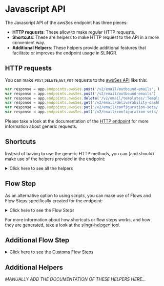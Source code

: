 # Javascript API

The Javascript API of the awsSes endpoint has three pieces:

- **HTTP requests**: These allow to make regular HTTP requests.
- **Shortcuts**: These are helpers to make HTTP request to the API in a more convenient way.
- **Additional Helpers**: These helpers provide additional features that facilitate or improves the endpoint usage in SLINGR.

## HTTP requests
You can make `POST`,`DELETE`,`GET`,`PUT` requests to the [awsSes API](API_URL_HERE) like this:
```javascript
var response = app.endpoints.awsSes.post('/v2/email/outbound-emails', body)
var response = app.endpoints.awsSes.post('/v2/email/outbound-emails')
var response = app.endpoints.awsSes.delete('/v2/email/templates/:TemplateName')
var response = app.endpoints.awsSes.get('/v2/email/deliverability-dashboard')
var response = app.endpoints.awsSes.put('/v2/email/configuration-sets/:ConfigurationSetName/tracking-options', body)
var response = app.endpoints.awsSes.put('/v2/email/configuration-sets/:ConfigurationSetName/tracking-options')
```

Please take a look at the documentation of the [HTTP endpoint](https://github.com/slingr-stack/http-endpoint#javascript-api)
for more information about generic requests.

## Shortcuts

Instead of having to use the generic HTTP methods, you can (and should) make use of the helpers provided in the endpoint:
<details>
    <summary>Click here to see all the helpers</summary>

<br>

* API URL: '/v2/email/metrics/batch'
* HTTP Method: 'POST'
```javascript
app.endpoints.awsSes.email.metrics.batch.post(body)
```
---
* API URL: '/v2/email/configuration-sets'
* HTTP Method: 'POST'
```javascript
app.endpoints.awsSes.email.configurationSets.post(body)
```
---
* API URL: '/v2/email/configuration-sets/:ConfigurationSetName/event-destinations'
* HTTP Method: 'POST'
```javascript
app.endpoints.awsSes.email.configurationSets.eventDestinations.post(ConfigurationSetName, body)
```
---
* API URL: '/v2/email/contact-lists/:ContactListName/contacts'
* HTTP Method: 'POST'
```javascript
app.endpoints.awsSes.email.contactLists.contacts.post(ContactListName, body)
```
---
* API URL: '/v2/email/contact-lists'
* HTTP Method: 'POST'
```javascript
app.endpoints.awsSes.email.contactLists.post(body)
```
---
* API URL: '/v2/email/custom-verification-email-templates'
* HTTP Method: 'POST'
```javascript
app.endpoints.awsSes.email.customVerificationEmailTemplates.post(body)
```
---
* API URL: '/v2/email/dedicated-ip-pools'
* HTTP Method: 'POST'
```javascript
app.endpoints.awsSes.email.dedicatedIpPools.post(body)
```
---
* API URL: '/v2/email/deliverability-dashboard/test'
* HTTP Method: 'POST'
```javascript
app.endpoints.awsSes.email.deliverabilityDashboard.test.post(body)
```
---
* API URL: '/v2/email/identities'
* HTTP Method: 'POST'
```javascript
app.endpoints.awsSes.email.identities.post(body)
```
---
* API URL: '/v2/email/identities/:EmailIdentity/policies/:PolicyName'
* HTTP Method: 'POST'
```javascript
app.endpoints.awsSes.email.identities.policies.post(EmailIdentity, PolicyName, body)
```
---
* API URL: '/v2/email/templates'
* HTTP Method: 'POST'
```javascript
app.endpoints.awsSes.email.templates.post(body)
```
---
* API URL: '/v2/email/import-jobs'
* HTTP Method: 'POST'
```javascript
app.endpoints.awsSes.email.importJobs.post(body)
```
---
* API URL: '/v2/email/vdm/recommendations'
* HTTP Method: 'POST'
```javascript
app.endpoints.awsSes.email.vdm.recommendations.post(body)
```
---
* API URL: '/v2/email/account/details'
* HTTP Method: 'POST'
```javascript
app.endpoints.awsSes.email.account.details.post(body)
```
---
* API URL: '/v2/email/outbound-custom-verification-emails'
* HTTP Method: 'POST'
```javascript
app.endpoints.awsSes.email.outboundCustomVerificationEmails.post(body)
```
---
* API URL: '/v2/email/outbound-emails'
* HTTP Method: 'POST'
```javascript
app.endpoints.awsSes.email.outboundEmails.post(body)
```
---
* API URL: '/v2/email/tags'
* HTTP Method: 'POST'
```javascript
app.endpoints.awsSes.email.tags.post(body)
```
---
* API URL: '/v2/email/templates/:TemplateName/render'
* HTTP Method: 'POST'
```javascript
app.endpoints.awsSes.email.templates.render.post(TemplateName, body)
```
---
* API URL: '/v2/email/configuration-sets/:ConfigurationSetName'
* HTTP Method: 'DELETE'
```javascript
app.endpoints.awsSes.email.configurationSets.delete(ConfigurationSetName)
```
---
* API URL: '/v2/email/configuration-sets/:ConfigurationSetName/eventdestinations/:EventDestinationName'
* HTTP Method: 'DELETE'
```javascript
app.endpoints.awsSes.email.configurationSets.eventdestinations.delete(ConfigurationSetName, EventDestinationName)
```
---
* API URL: '/v2/email/contact-lists/:ContactListName/contacts/:EmailAddress'
* HTTP Method: 'DELETE'
```javascript
app.endpoints.awsSes.email.contactLists.contacts.delete(ContactListName, EmailAddress)
```
---
* API URL: '/v2/email/contact-lists/:ContactListName'
* HTTP Method: 'DELETE'
```javascript
app.endpoints.awsSes.email.contactLists.delete(ContactListName)
```
---
* API URL: '/v2/email/custom-verification-email-templates/:TemplateName'
* HTTP Method: 'DELETE'
```javascript
app.endpoints.awsSes.email.customVerificationEmailTemplates.delete(TemplateName)
```
---
* API URL: '/v2/email/dedicated-ip-pools/:PoolName'
* HTTP Method: 'DELETE'
```javascript
app.endpoints.awsSes.email.dedicatedIpPools.delete(PoolName)
```
---
* API URL: '/v2/email/identities/:EmailIdentity'
* HTTP Method: 'DELETE'
```javascript
app.endpoints.awsSes.email.identities.delete(EmailIdentity)
```
---
* API URL: '/v2/email/identities/:EmailIdentity/policies/:PolicyName'
* HTTP Method: 'DELETE'
```javascript
app.endpoints.awsSes.email.identities.policies.delete(EmailIdentity, PolicyName)
```
---
* API URL: '/v2/email/templates/:TemplateName'
* HTTP Method: 'DELETE'
```javascript
app.endpoints.awsSes.email.templates.delete(TemplateName)
```
---
* API URL: '/v2/email/suppression/addresses/:EmailAddress'
* HTTP Method: 'DELETE'
```javascript
app.endpoints.awsSes.email.suppression.addresses.delete(EmailAddress)
```
---
* API URL: '/v2/email/tags'
* HTTP Method: 'DELETE'
```javascript
app.endpoints.awsSes.email.tags.delete()
```
---
* API URL: '/v2/email/account'
* HTTP Method: 'GET'
```javascript
app.endpoints.awsSes.email.account.get()
```
---
* API URL: '/v2/email/deliverability-dashboard/blacklist-report'
* HTTP Method: 'GET'
```javascript
app.endpoints.awsSes.email.deliverabilityDashboard.blacklistReport.get()
```
---
* API URL: '/v2/email/configuration-sets/ConfigurationSetName'
* HTTP Method: 'GET'
```javascript
app.endpoints.awsSes.email.configurationSets.ConfigurationSetName.get()
```
---
* API URL: '/v2/email/configuration-sets/:ConfigurationSetName/event-destinations'
* HTTP Method: 'GET'
```javascript
app.endpoints.awsSes.email.configurationSets.eventDestinations.get(ConfigurationSetName)
```
---
* API URL: '/v2/email/contact-lists/:ContactListName/contacts/:EmailAddress'
* HTTP Method: 'GET'
```javascript
app.endpoints.awsSes.email.contactLists.contacts.get(ContactListName)
```
---
* API URL: '/v2/email/contact-lists/:ContactListName/contacts'
* HTTP Method: 'GET'
```javascript
app.endpoints.awsSes.email.contactLists.contacts.get()
```
---
* API URL: '/v2/email/contact-lists/:ContactListName'
* HTTP Method: 'GET'
```javascript
app.endpoints.awsSes.email.contactLists.get()
```
---
* API URL: '/v2/email/contact-lists'
* HTTP Method: 'GET'
```javascript
app.endpoints.awsSes.email.contactLists.get()
```
---
* API URL: '/v2/email/custom-verification-email-templates/:TemplateName'
* HTTP Method: 'GET'
```javascript
app.endpoints.awsSes.email.customVerificationEmailTemplates.get()
```
---
* API URL: '/v2/email/custom-verification-email-templates'
* HTTP Method: 'GET'
```javascript
app.endpoints.awsSes.email.customVerificationEmailTemplates.get()
```
---
* API URL: '/v2/email/dedicated-ips/:IP'
* HTTP Method: 'GET'
```javascript
app.endpoints.awsSes.email.dedicatedIps.get()
```
---
* API URL: '/v2/email/dedicated-ips'
* HTTP Method: 'GET'
```javascript
app.endpoints.awsSes.email.dedicatedIps.get()
```
---
* API URL: '/v2/email/dedicated-ip-pools/:PoolName'
* HTTP Method: 'GET'
```javascript
app.endpoints.awsSes.email.dedicatedIpPools.get()
```
---
* API URL: '/v2/email/dedicated-ip-pools'
* HTTP Method: 'GET'
```javascript
app.endpoints.awsSes.email.dedicatedIpPools.get()
```
---
* API URL: '/v2/email/deliverability-dashboard'
* HTTP Method: 'GET'
```javascript
app.endpoints.awsSes.email.deliverabilityDashboard.get()
```
---
* API URL: '/v2/email/deliverability-dashboard/test-reports/:ReportId'
* HTTP Method: 'GET'
```javascript
app.endpoints.awsSes.email.deliverabilityDashboard.testReports.get()
```
---
* API URL: '/v2/email/deliverability-dashboard/test-reports'
* HTTP Method: 'GET'
```javascript
app.endpoints.awsSes.email.deliverabilityDashboard.testReports.get()
```
---
* API URL: '/v2/email/deliverability-dashboard/campaigns/:CampaignId'
* HTTP Method: 'GET'
```javascript
app.endpoints.awsSes.email.deliverabilityDashboard.campaigns.get(CampaignId)
```
---
* API URL: '/v2/email/deliverability-dashboard/statistics-report/:Domain'
* HTTP Method: 'GET'
```javascript
app.endpoints.awsSes.email.deliverabilityDashboard.statisticsReport.get(Domain)
```
---
* API URL: '/v2/email/identities/:EmailIdentity'
* HTTP Method: 'GET'
```javascript
app.endpoints.awsSes.email.identities.get()
```
---
* API URL: '/v2/email/identities'
* HTTP Method: 'GET'
```javascript
app.endpoints.awsSes.email.identities.get()
```
---
* API URL: '/v2/email/identities/:EmailIdentity/policies'
* HTTP Method: 'GET'
```javascript
app.endpoints.awsSes.email.identities.policies.get(EmailIdentity)
```
---
* API URL: '/v2/email/templates/:TemplateName'
* HTTP Method: 'GET'
```javascript
app.endpoints.awsSes.email.templates.get()
```
---
* API URL: '/v2/email/templates'
* HTTP Method: 'GET'
```javascript
app.endpoints.awsSes.email.templates.get()
```
---
* API URL: '/v2/email/import-jobs/:JobId'
* HTTP Method: 'GET'
```javascript
app.endpoints.awsSes.email.importJobs.get()
```
---
* API URL: '/v2/email/import-jobs'
* HTTP Method: 'GET'
```javascript
app.endpoints.awsSes.email.importJobs.get()
```
---
* API URL: '/v2/email/suppression/addresses/:EmailAddress'
* HTTP Method: 'GET'
```javascript
app.endpoints.awsSes.email.suppression.addresses.get()
```
---
* API URL: '/v2/email/suppression/addresses'
* HTTP Method: 'GET'
```javascript
app.endpoints.awsSes.email.suppression.addresses.get()
```
---
* API URL: '/v2/email/configuration-sets'
* HTTP Method: 'GET'
```javascript
app.endpoints.awsSes.email.configurationSets.get()
```
---
* API URL: '/v2/email/deliverability-dashboard/domains/:SubscribedDomain/campaigns'
* HTTP Method: 'GET'
```javascript
app.endpoints.awsSes.email.deliverabilityDashboard.domains.campaigns.get(SubscribedDomain)
```
---
* API URL: '/v2/email/tags'
* HTTP Method: 'GET'
```javascript
app.endpoints.awsSes.email.tags.get()
```
---
* API URL: '/v2/email/account/dedicated-ips/warmup'
* HTTP Method: 'PUT'
```javascript
app.endpoints.awsSes.email.account.dedicatedIps.warmup.put(body)
```
---
* API URL: '/v2/email/account/sending'
* HTTP Method: 'PUT'
```javascript
app.endpoints.awsSes.email.account.sending.put(body)
```
---
* API URL: '/v2/email/account/suppression'
* HTTP Method: 'PUT'
```javascript
app.endpoints.awsSes.email.account.suppression.put(body)
```
---
* API URL: '/v2/email/account/vdm'
* HTTP Method: 'PUT'
```javascript
app.endpoints.awsSes.email.account.vdm.put(body)
```
---
* API URL: '/v2/email/configuration-sets/:ConfigurationSetName/delivery-options'
* HTTP Method: 'PUT'
```javascript
app.endpoints.awsSes.email.configurationSets.deliveryOptions.put(ConfigurationSetName, body)
```
---
* API URL: '/v2/email/configuration-sets/:ConfigurationSetName/reputation-options'
* HTTP Method: 'PUT'
```javascript
app.endpoints.awsSes.email.configurationSets.reputationOptions.put(ConfigurationSetName, body)
```
---
* API URL: '/v2/email/configuration-sets/:ConfigurationSetName/sending'
* HTTP Method: 'PUT'
```javascript
app.endpoints.awsSes.email.configurationSets.sending.put(ConfigurationSetName, body)
```
---
* API URL: '/v2/email/configuration-sets/:ConfigurationSetName/suppression-options'
* HTTP Method: 'PUT'
```javascript
app.endpoints.awsSes.email.configurationSets.suppressionOptions.put(ConfigurationSetName, body)
```
---
* API URL: '/v2/email/configuration-sets/:ConfigurationSetName/tracking-options'
* HTTP Method: 'PUT'
```javascript
app.endpoints.awsSes.email.configurationSets.trackingOptions.put(ConfigurationSetName, body)
```
---
* API URL: '/v2/email/configuration-sets/:ConfigurationSetName/vdm-options'
* HTTP Method: 'PUT'
```javascript
app.endpoints.awsSes.email.configurationSets.vdmOptions.put(ConfigurationSetName, body)
```
---
* API URL: '/v2/email/dedicated-ips/:IP/pool'
* HTTP Method: 'PUT'
```javascript
app.endpoints.awsSes.email.dedicatedIps.pool.put(IP, body)
```
---
* API URL: '/v2/email/dedicated-ips/:IP/warmup'
* HTTP Method: 'PUT'
```javascript
app.endpoints.awsSes.email.dedicatedIps.warmup.put(IP, body)
```
---
* API URL: '/v2/email/deliverability-dashboard'
* HTTP Method: 'PUT'
```javascript
app.endpoints.awsSes.email.deliverabilityDashboard.put(body)
```
---
* API URL: '/v2/email/identities/:EmailIdentity/configuration-set'
* HTTP Method: 'PUT'
```javascript
app.endpoints.awsSes.email.identities.configurationSet.put(EmailIdentity, body)
```
---
* API URL: '/v2/email/identities/:EmailIdentity/dkim'
* HTTP Method: 'PUT'
```javascript
app.endpoints.awsSes.email.identities.dkim.put(EmailIdentity, body)
```
---
* API URL: '/v1/email/identities/EmailIdentity/dkim/signing'
* HTTP Method: 'PUT'
```javascript
app.endpoints.awsSes.email.identities.EmailIdentity.dkim.signing.put(body)
```
---
* API URL: '/v2/email/identities/:EmailIdentity/feedback'
* HTTP Method: 'PUT'
```javascript
app.endpoints.awsSes.email.identities.feedback.put(EmailIdentity, body)
```
---
* API URL: '/v2/email/identities/:EmailIdentity/mail-from'
* HTTP Method: 'PUT'
```javascript
app.endpoints.awsSes.email.identities.mailFrom.put(EmailIdentity, body)
```
---
* API URL: '/v2/email/suppression/addresses'
* HTTP Method: 'PUT'
```javascript
app.endpoints.awsSes.email.suppression.addresses.put(body)
```
---
* API URL: '/v2/email/outbound-bulk-emails'
* HTTP Method: 'PUT'
```javascript
app.endpoints.awsSes.email.outboundBulkEmails.put(body)
```
---
* API URL: '/v2/email/configuration-sets/:ConfigurationSetName/eventdestinations/:EventDestinationName'
* HTTP Method: 'PUT'
```javascript
app.endpoints.awsSes.email.configurationSets.eventdestinations.put(ConfigurationSetName, EventDestinationName, body)
```
---
* API URL: '/v2/email/contact-lists/:ContactListName/contacts/:EmailAddress'
* HTTP Method: 'PUT'
```javascript
app.endpoints.awsSes.email.contactLists.contacts.put(ContactListName, EmailAddress, body)
```
---
* API URL: '/v2/email/contact-lists/:ContactListName'
* HTTP Method: 'PUT'
```javascript
app.endpoints.awsSes.email.contactLists.put(ContactListName, body)
```
---
* API URL: '/v2/email/custom-verification-email-templates/:TemplateName'
* HTTP Method: 'PUT'
```javascript
app.endpoints.awsSes.email.customVerificationEmailTemplates.put(TemplateName, body)
```
---
* API URL: '/v2/email/identities/:EmailIdentity/policies/:PolicyName'
* HTTP Method: 'PUT'
```javascript
app.endpoints.awsSes.email.identities.policies.put(EmailIdentity, PolicyName, body)
```
---
* API URL: '/v2/email/templates/:TemplateName'
* HTTP Method: 'PUT'
```javascript
app.endpoints.awsSes.email.templates.put(TemplateName, body)
```
---

</details>
    
## Flow Step

As an alternative option to using scripts, you can make use of Flows and Flow Steps specifically created for the endpoint: 
<details>
    <summary>Click here to see the Flow Steps</summary>

<br>



### Generic Flow Step

Generic flow step for full use of the entire endpoint and its services.

<h3>Inputs</h3>

<table>
    <thead>
    <tr>
        <th>Label</th>
        <th>Type</th>
        <th>Required</th>
        <th>Default</th>
        <th>Visibility</th>
        <th>Description</th>
    </tr>
    </thead>
    <tbody>
    <tr>
        <td>URL (Method)</td>
        <td>choice</td>
        <td>yes</td>
        <td> - </td>
        <td>Always</td>
        <td>
            This is the http method to be used against the endpoint. <br>
            Possible values are: <br>
            <i><strong>POST,DELETE,GET,PUT</strong></i>
        </td>
    </tr>
    <tr>
        <td>URL (Path)</td>
        <td>choice</td>
        <td>yes</td>
        <td> - </td>
        <td>Always</td>
        <td>
            The url to which this endpoint will send the request. This is the exact service to which the http request will be made. <br>
            Possible values are: <br>
            <i><strong>/v2/email/metrics/batch<br>/v2/email/configuration-sets<br>/v2/email/configuration-sets/{ConfigurationSetName}/event-destinations<br>/v2/email/contact-lists/{ContactListName}/contacts<br>/v2/email/contact-lists<br>/v2/email/custom-verification-email-templates<br>/v2/email/dedicated-ip-pools<br>/v2/email/deliverability-dashboard/test<br>/v2/email/identities<br>/v2/email/identities/{EmailIdentity}/policies/{PolicyName}<br>/v2/email/templates<br>/v2/email/import-jobs<br>/v2/email/vdm/recommendations<br>/v2/email/account/details<br>/v2/email/outbound-custom-verification-emails<br>/v2/email/outbound-emails<br>/v2/email/tags<br>/v2/email/templates/{TemplateName}/render<br>/v2/email/configuration-sets/{ConfigurationSetName}<br>/v2/email/configuration-sets/{ConfigurationSetName}/eventdestinations/{EventDestinationName}<br>/v2/email/contact-lists/{ContactListName}/contacts/{EmailAddress}<br>/v2/email/contact-lists/{ContactListName}<br>/v2/email/custom-verification-email-templates/{TemplateName}<br>/v2/email/dedicated-ip-pools/{PoolName}<br>/v2/email/identities/{EmailIdentity}<br>/v2/email/identities/{EmailIdentity}/policies/{PolicyName}<br>/v2/email/templates/{TemplateName}<br>/v2/email/suppression/addresses/{EmailAddress}<br>/v2/email/tags<br>/v2/email/account<br>/v2/email/deliverability-dashboard/blacklist-report<br>/v2/email/configuration-sets/ConfigurationSetName<br>/v2/email/configuration-sets/{ConfigurationSetName}/event-destinations<br>/v2/email/contact-lists/{ContactListName}/contacts/{EmailAddress}<br>/v2/email/contact-lists/{ContactListName}/contacts<br>/v2/email/contact-lists/{ContactListName}<br>/v2/email/contact-lists<br>/v2/email/custom-verification-email-templates/{TemplateName}<br>/v2/email/custom-verification-email-templates<br>/v2/email/dedicated-ips/{IP}<br>/v2/email/dedicated-ips<br>/v2/email/dedicated-ip-pools/{PoolName}<br>/v2/email/dedicated-ip-pools<br>/v2/email/deliverability-dashboard<br>/v2/email/deliverability-dashboard/test-reports/{ReportId}<br>/v2/email/deliverability-dashboard/test-reports<br>/v2/email/deliverability-dashboard/campaigns/{CampaignId}<br>/v2/email/deliverability-dashboard/statistics-report/{Domain}<br>/v2/email/identities/{EmailIdentity}<br>/v2/email/identities<br>/v2/email/identities/{EmailIdentity}/policies<br>/v2/email/templates/{TemplateName}<br>/v2/email/templates<br>/v2/email/import-jobs/{JobId}<br>/v2/email/import-jobs<br>/v2/email/suppression/addresses/{EmailAddress}<br>/v2/email/suppression/addresses<br>/v2/email/configuration-sets<br>/v2/email/deliverability-dashboard/domains/{SubscribedDomain}/campaigns<br>/v2/email/tags<br>/v2/email/account/dedicated-ips/warmup<br>/v2/email/account/sending<br>/v2/email/account/suppression<br>/v2/email/account/vdm<br>/v2/email/configuration-sets/{ConfigurationSetName}/delivery-options<br>/v2/email/configuration-sets/{ConfigurationSetName}/reputation-options<br>/v2/email/configuration-sets/{ConfigurationSetName}/sending<br>/v2/email/configuration-sets/{ConfigurationSetName}/suppression-options<br>/v2/email/configuration-sets/{ConfigurationSetName}/tracking-options<br>/v2/email/configuration-sets/{ConfigurationSetName}/vdm-options<br>/v2/email/dedicated-ips/{IP}/pool<br>/v2/email/dedicated-ips/{IP}/warmup<br>/v2/email/deliverability-dashboard<br>/v2/email/identities/{EmailIdentity}/configuration-set<br>/v2/email/identities/{EmailIdentity}/dkim<br>/v1/email/identities/EmailIdentity/dkim/signing<br>/v2/email/identities/{EmailIdentity}/feedback<br>/v2/email/identities/{EmailIdentity}/mail-from<br>/v2/email/suppression/addresses<br>/v2/email/outbound-bulk-emails<br>/v2/email/configuration-sets/{ConfigurationSetName}/eventdestinations/{EventDestinationName}<br>/v2/email/contact-lists/{ContactListName}/contacts/{EmailAddress}<br>/v2/email/contact-lists/{ContactListName}<br>/v2/email/custom-verification-email-templates/{TemplateName}<br>/v2/email/identities/{EmailIdentity}/policies/{PolicyName}<br>/v2/email/templates/{TemplateName}<br></strong></i>
        </td>
    </tr>
    <tr>
        <td>Headers</td>
        <td>keyValue</td>
        <td>no</td>
        <td> - </td>
        <td>Always</td>
        <td>
            Used when you want to have a custom http header for the request.
        </td>
    </tr>
    <tr>
        <td>Query Params</td>
        <td>keyValue</td>
        <td>no</td>
        <td> - </td>
        <td>Always</td>
        <td>
            Used when you want to have a custom query params for the http call.
        </td>
    </tr>
    <tr>
        <td>Body</td>
        <td>json</td>
        <td>no</td>
        <td> - </td>
        <td>Always</td>
        <td>
            A payload of data can be sent to the server in the body of the request.
        </td>
    </tr>
    <tr>
        <td>Override Settings</td>
        <td>boolean</td>
        <td>no</td>
        <td> false </td>
        <td>Always</td>
        <td></td>
    </tr>
    <tr>
        <td>Follow Redirect</td>
        <td>boolean</td>
        <td>no</td>
        <td> false </td>
        <td> overrideSettings </td>
        <td>Indicates that the resource has to be downloaded into a file instead of returning it in the response.</td>
    </tr>
    <tr>
        <td>Download</td>
        <td>boolean</td>
        <td>no</td>
        <td> false </td>
        <td> overrideSettings </td>
        <td>If true the method won't return until the file has been downloaded, and it will return all the information of the file.</td>
    </tr>
    <tr>
        <td>File name</td>
        <td>text</td>
        <td>no</td>
        <td></td>
        <td> overrideSettings </td>
        <td>If provided, the file will be stored with this name. If empty the file name will be calculated from the URL.</td>
    </tr>
    <tr>
        <td>Full response</td>
        <td> boolean </td>
        <td>no</td>
        <td> false </td>
        <td> overrideSettings </td>
        <td>Include extended information about response</td>
    </tr>
    <tr>
        <td>Connection Timeout</td>
        <td> number </td>
        <td>no</td>
        <td> 5000 </td>
        <td> overrideSettings </td>
        <td>Connect timeout interval, in milliseconds (0 = infinity).</td>
    </tr>
    <tr>
        <td>Read Timeout</td>
        <td> number </td>
        <td>no</td>
        <td> 60000 </td>
        <td> overrideSettings </td>
        <td>Read timeout interval, in milliseconds (0 = infinity).</td>
    </tr>
    </tbody>
</table>

<h3>Outputs</h3>

<table>
    <thead>
    <tr>
        <th>Name</th>
        <th>Type</th>
        <th>Description</th>
    </tr>
    </thead>
    <tbody>
    <tr>
        <td>response</td>
        <td>object</td>
        <td>
            Object resulting from the response to the endpoint call.
        </td>
    </tr>
    </tbody>
</table>


</details>

For more information about how shortcuts or flow steps works, and how they are generated, take a look at the [slingr-helpgen tool](https://github.com/slingr-stack/slingr-helpgen).

## Additional Flow Step


<details>
    <summary>Click here to see the Customs Flow Steps</summary>

<br>



### Custom Flow Steps Name

Description of Custom Flow Steps

*MANUALLY ADD THE DOCUMENTATION OF THESE FLOW STEPS HERE...*


</details>

## Additional Helpers
*MANUALLY ADD THE DOCUMENTATION OF THESE HELPERS HERE...*